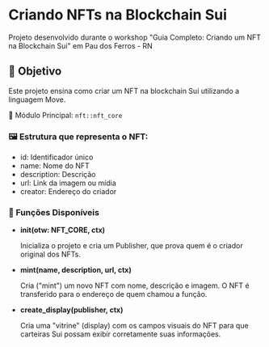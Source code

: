 # Criando NFTs na Blockchain Sui

Projeto desenvolvido durante o workshop "Guia Completo: Criando um NFT na Blockchain Sui" em Pau dos Ferros - RN

## 🎯 Objetivo

Este projeto ensina como criar um NFT na blockchain Sui utilizando a linguagem Move. 

📌 Módulo Principal: `nft::nft_core`

### 🖼️ Estrutura que representa o NFT:
- id: Identificador único
- name: Nome do NFT
- description: Descrição
- url: Link da imagem ou mídia
- creator: Endereço do criador

### 🚀 Funções Disponíveis
- **init(otw: NFT_CORE, ctx)**

    Inicializa o projeto e cria um Publisher, que prova quem é o criador original dos NFTs.

- **mint(name, description, url, ctx)**

    Cria ("mint") um novo NFT com nome, descrição e imagem. O NFT é transferido para o endereço de quem chamou a função.

- **create_display(publisher, ctx)**

    Cria uma "vitrine" (display) com os campos visuais do NFT para que carteiras Sui possam exibir corretamente suas informações.
